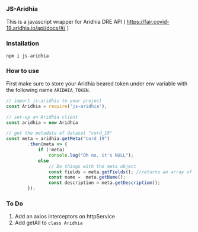 ### JS-Aridhia

This is a javascript wrapper for Aridhia DRE API ( https://fair.covid-19.aridhia.io/api/docs/#/ )

### Installation

``` npm i js-aridhia ```

### How to use

First make sure to store your Aridhia beared token under env variable with the following name ```ARIDHIA_TOKEN```.

```javascript
// import js-aridhis to your project
const Aridhia = require('js-aridhia');

// set-up an Aridhia client
const aridhia = new Aridhia

// get the metadata of dataset "cord_19"
const meta = aridhia.getMeta("cord_19")
		.then(meta => {
			if (!meta)
				console.log("Oh no, it's NULL");
			else
				// Do things with the meta object
				const fields = meta.getFields(); //returns an array of the fields metadata
				const name =  meta.getName();
				const description = meta.getDescriptiom();
		});
```

### To Do

1. Add an axios interceptors on httpService
2. Add getAll to ```class Aridhia```